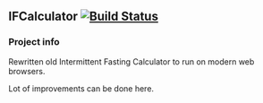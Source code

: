 ## IFCalculator [![Build Status](https://travis-ci.org/MarekDzw/IFCalculator.svg?branch=master)](https://travis-ci.org/MarekDzw/IFCalculator)

### Project info

Rewritten old Intermittent Fasting Calculator to run on modern web browsers.

Lot of improvements can be done here.
